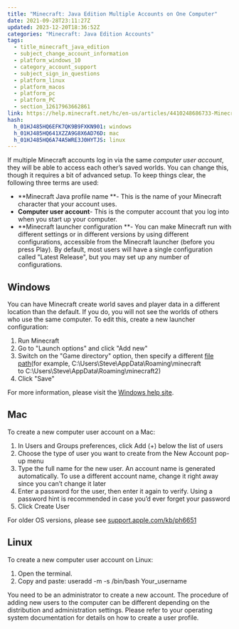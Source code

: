 ```yaml
---
title: "Minecraft: Java Edition Multiple Accounts on One Computer"
date: 2021-09-28T23:11:27Z
updated: 2023-12-20T18:36:52Z
categories: "Minecraft: Java Edition Accounts"
tags:
  - title_minecraft_java_edition
  - subject_change_account_information
  - platform_windows_10
  - category_account_support
  - subject_sign_in_questions
  - platform_linux
  - platform_macos
  - platform_pc
  - platform_PC
  - section_12617963662861
link: https://help.minecraft.net/hc/en-us/articles/4410248686733-Minecraft-Java-Edition-Multiple-Accounts-on-One-Computer
hash:
  h_01HJ485HQ6EFK7QK9B9FXKN901: windows
  h_01HJ485HQ641XZZA9G8X6AD76D: mac
  h_01HJ485HQ6A74A5WRE3J0HYTJS: linux
---
```


If multiple Minecraft accounts log in via the same *computer user account*, they will be able to access each other’s saved worlds. You can change this, though it requires a bit of advanced setup. To keep things clear, the following three terms are used:

- **Minecraft Java profile name **- This is the name of your Minecraft character that your account uses.
- **Computer user account**- This is the computer account that you log into when you start up your computer.
- **Minecraft launcher configuration **- You can make Minecraft run with different settings or in different versions by using different configurations, accessible from the Minecraft launcher (before you press Play). By default, most users will have a single configuration called "Latest Release", but you may set up any number of configurations.

## Windows

You can have Minecraft create world saves and player data in a different location than the default. If you do, you will not see the worlds of others who use the same computer. To edit this, create a new launcher configuration:

1.  Run Minecraft
2.  Go to "Launch options" and click "Add new"
3.  Switch on the "Game directory" option, then specify a different [file path](../Minecraft-Java-Edition-Technical/Locating-Minecraft-Java-Edition-Files-for-Backup-or-Transfer.md)(for example, C:\Users\Steve\AppData\Roaming\\minecraft to C:\Users\Steve\AppData\Roaming\\minecraft2)
4.  Click "Save"

For more information, please visit the [Windows help site](https://support.microsoft.com/help/4026923/windows-10-create-a-local-user-or-administrator-account). 

## Mac

To create a new computer user account on a Mac:

1.  In Users and Groups preferences, click Add (+) below the list of users
2.  Choose the type of user you want to create from the New Account pop-up menu
3.  Type the full name for the new user. An account name is generated automatically. To use a different account name, change it right away since you can’t change it later
4.  Enter a password for the user, then enter it again to verify. Using a password hint is recommended in case you’d ever forget your password
5.  Click Create User

For older OS versions, please see [support.apple.com/kb/ph6651](https://support.apple.com/kb/ph6651)

## Linux

To create a new computer user account on Linux:

1.  Open the terminal.
2.  Copy and paste: useradd -m -s /bin/bash Your_username

You need to be an administrator to create a new account. The procedure of adding new users to the computer can be different depending on the distribution and administration settings. Please refer to your operating system documentation for details on how to create a user profile.
